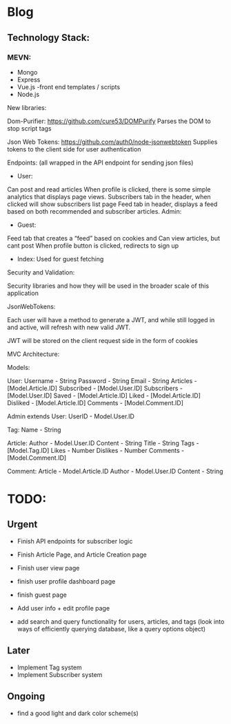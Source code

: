 # Blog

## Technology Stack: 

### MEVN:
- Mongo
- Express
- Vue.js -front end templates / scripts
- Node.js

New libraries: 

Dom-Purifier: https://github.com/cure53/DOMPurify
Parses the DOM to stop script tags

Json Web Tokens: https://github.com/auth0/node-jsonwebtoken
Supplies tokens to the client side for user authentication

Endpoints: (all wrapped in the API endpoint for sending json files)

- User: 

Can post and read articles
When profile is clicked, there is some simple analytics that displays page views.
Subscribers tab in the header, when clicked will show subscribers list page
Feed tab in header, displays a feed based on both recommended and subscriber articles.
Admin: 


- Guest: 

Feed tab that creates a “feed” based on cookies and 
Can view articles, but cant post
When profile button is clicked, redirects to sign up

- Index: 
Used for guest fetching

Security and Validation: 

Security libraries and how they will be used in the broader scale of this application


JsonWebTokens: 
 
Each user will have a method to generate a JWT, and while still logged in and active, will refresh with new valid JWT.

JWT will be stored on the client request side in the form of cookies



MVC Architecture: 

Models: 

User: 
Username - String
Password - String
Email - String
Articles - [Model.Article.ID]
Subscribed - [Model.User.ID]
Subscribers - [Model.User.ID]
Saved - [Model.Article.ID]
Liked - [Model.Article.ID]
Disliked - [Model.Article.ID]
Comments - [Model.Comment.ID]

Admin extends User:
UserID - Model.User.ID

Tag: 
Name - String

Article:
Author - Model.User.ID
Content - String
Title - String
Tags - [Model.Tag.ID]
Likes - Number
Dislikes - Number
Comments - [Model.Comment.ID]

Comment:
Article - Model.Article.ID
Author - Model.User.ID
Content - String




# TODO: 

## Urgent 

- Finish API endpoints for subscriber logic

- Finish Article Page, and Article Creation page

- Finish user view page

- finish user profile dashboard page

- finish guest page

- Add user info + edit profile page

- add search and query functionality for users, articles, and tags (look into ways of efficiently querying database, like a query options object)

## Later

- Implement Tag system
- Implement Subscriber system

## Ongoing

- find a good light and dark color scheme(s)
